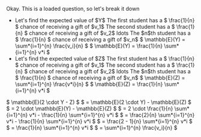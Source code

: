 Okay. This is a loaded question, so let's break it down

<ul>
<li> Let's find the expected value of $Y$ 
The first student has a $ \frac{1}{n} $ chance of receiving a gift of $v_1$ 
The second student has a $ \frac{1}{n} $ chance of receiving a gift of $v_2$ 
ldots 
The $n$th student has a $ \frac{1}{n} $ chance of receiving a gift of $v_n$ 
$ \mathbb{E}(Y) = \sum*{i=1}^{n} \frac{v_i}{n} $ 
$ \mathbb{E}(Y) = \frac{1}{n} \sum*{i=1}^{n} v*i $
	<li> Let's find the expected value of $Z$ 
The first student has a $ \frac{1}{n} $ chance of receiving a gift of $v_1$ 
The second student has a $ \frac{1}{n} $ chance of receiving a gift of $v_2$ 
ldots 
The $n$th student has a $ \frac{1}{n} $ chance of receiving a gift of $v_n$ 
$ \mathbb{E}(Z) = \sum*{i=1}^{n} \frac{v*i}{n} $ 
$ \mathbb{E}(Z) = \frac{1}{n} \sum*{i=1}^{n} v*i $
</ul>
$ \mathbb{E}(2 \cdot Y - Z) $ 
$ = \mathbb{E}(2 \cdot Y) - \mathbb{E}(Z) $ 
$ = 2 \cdot \mathbb{E}(Y) - \mathbb{E}(Z) $ 
$ = 2 \cdot \frac{1}{n} \sum*{i=1}^{n} v*i - \frac{1}{n} \sum*{i=1}^{n} v*i $ 
$ = \frac{2}{n} \sum*{i=1}^{n} v*i - \frac{1}{n} \sum*{i=1}^{n} v*i $ 
$ = \frac{2 - 1}{n} \sum*{i=1}^{n} v*i $ 
$ = \frac{1}{n} \sum*{i=1}^{n} v*i $ 
$ = \sum*{i=1}^{n} \frac{v_i}{n} $
